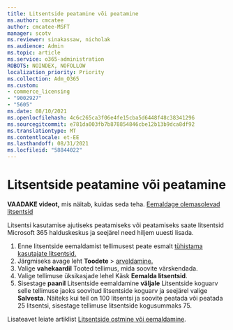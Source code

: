 ```yaml
---
title: Litsentside peatamine või peatamine
ms.author: cmcatee
author: cmcatee-MSFT
manager: scotv
ms.reviewer: sinakassaw, nicholak
ms.audience: Admin
ms.topic: article
ms.service: o365-administration
ROBOTS: NOINDEX, NOFOLLOW
localization_priority: Priority
ms.collection: Adm_O365
ms.custom:
- commerce_licensing
- "9002927"
- "5605"
ms.date: 08/10/2021
ms.openlocfilehash: 4c6c265ca3f06e4fe15cba5d6448f48c38341296
ms.sourcegitcommit: e781da003fb7b878854846cbe12b13b9dca8df92
ms.translationtype: MT
ms.contentlocale: et-EE
ms.lasthandoff: 08/31/2021
ms.locfileid: "58844022"
---
```

# <a name="suspend-or-pause-licenses"></a>Litsentside peatamine või peatamine

**VAADAKE videot,** mis näitab, kuidas seda teha. [Eemaldage olemasolevad litsentsid](https://go.microsoft.com/fwlink/p/?linkid=2154938)

Litsentsi kasutamise ajutiseks peatamiseks või peatamiseks saate litsentsid Microsoft 365 halduskeskus ja seejärel need hiljem uuesti lisada.

1. Enne litsentside eemaldamist tellimusest peate esmalt [tühistama kasutajate litsentsid.](https://docs.microsoft.com/microsoft-365/admin/manage/remove-licenses-from-users)
2. Järgmiseks avage leht **Toodete**  >  [arveldamine.](https://go.microsoft.com/fwlink/p/?linkid=842054)
3. Valige **vahekaardil** Tooted tellimus, mida soovite värskendada.
4. Valige tellimuse üksikasjade lehel Käsk **Eemalda litsentsid**.
5. Sisestage **paanil** Litsentside eemaldamine **väljale** Litsentside koguarv selle tellimuse jaoks soovitud litsentside koguarv ja seejärel valige **Salvesta**. Näiteks kui teil on 100 litsentsi ja soovite peatada või peatada 25 litsentsi, sisestage tellimuse litsentside kogusummaks 75.

Lisateavet leiate artiklist [Litsentside ostmine või eemaldamine](https://docs.microsoft.com/microsoft-365/commerce/licenses/buy-licenses).